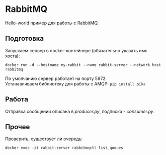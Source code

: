 # RabbitMQ
Hello-world пример для работы с RabbitMQ.

## Подготовка
Запускаем сервер в docker-контейнере (обязательно указать имя хоста):
```
docker run -d --hostname my-rabbit --name rabbit-server --network host rabbitmq
```
По умолчанию сервер работает на порту 5672.  
Устанавливаем библиотеку для работы с AMQP: `pip install pika`  

## Работа
Отправка сообщений описана в *producer.py*, подписка - *consumer.py*.

## Прочее
Проверить, существует ли очередь:
```
docker exec -it rabbit-server rabbitmqctl list_queues
```
